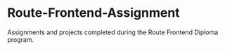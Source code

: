 # Route-Frontend-Assignment
Assignments and projects completed during the Route Frontend Diploma program.
